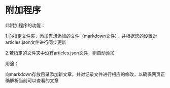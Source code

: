 # 附加程序
此附加程序的功能：

1.向指定文件夹，添加您想添加的文件（markdown文件），并根据您的设置对articles.json文件进行同步更新

2.若指定的文件夹中没有articles.json文件，则自动添加

用途：

向markdown存放目录添加新文章，并对记录文件进行相应的修改，以确保网页正确解析当前可以查看的文章

